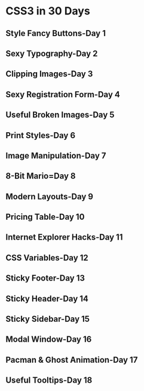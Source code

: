 # CSS3 in 30 Days

## Style Fancy Buttons-Day 1

## Sexy Typography-Day 2

## Clipping Images-Day 3

## Sexy Registration Form-Day 4

## Useful Broken Images-Day 5

## Print Styles-Day 6

## Image Manipulation-Day 7

## 8-Bit Mario=Day 8

## Modern Layouts-Day 9

## Pricing Table-Day 10

## Internet Explorer Hacks-Day 11

## CSS Variables-Day 12

## Sticky Footer-Day 13

## Sticky Header-Day 14

## Sticky Sidebar-Day 15

## Modal Window-Day 16

## Pacman & Ghost Animation-Day 17

## Useful Tooltips-Day 18
